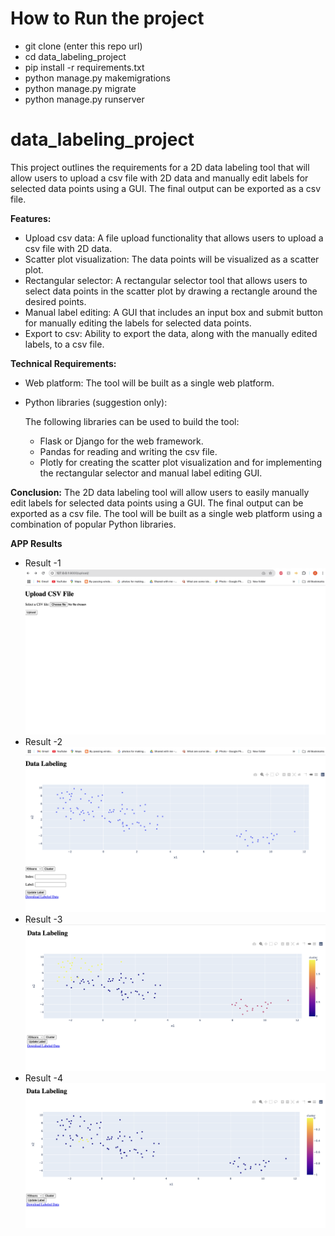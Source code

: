 # How to Run the project

- git clone (enter this repo url)
- cd data_labeling_project
- pip install -r requirements.txt
- python manage.py makemigrations
- python manage.py migrate
- python manage.py runserver


# data_labeling_project
This project outlines the requirements for a 2D data labeling tool that will allow users to upload a csv file with 2D data and manually edit labels for selected data points using a GUI. The final output can be exported as a csv file.

**Features:**

- Upload csv data: A file upload functionality that allows users to upload a csv file with 2D data.
- Scatter plot visualization: The data points will be visualized as a scatter plot.
- Rectangular selector: A rectangular selector tool that allows users to select data points in the scatter plot by drawing a rectangle around the desired points.
- Manual label editing: A GUI that includes an input box and submit button for manually editing the labels for selected data points.
- Export to csv: Ability to export the data, along with the manually edited labels, to a csv file.

**Technical Requirements:**

- Web platform: The tool will be built as a single web platform.

- Python libraries (suggestion only): 

    The following libraries can be used to build the tool:

    - Flask or Django for the web framework.
    - Pandas for reading and writing the csv file.
    - Plotly for creating the scatter plot visualization and for implementing the rectangular selector and manual label editing GUI.

**Conclusion:**
The 2D data labeling tool will allow users to easily manually edit labels for selected data points using a GUI. The final output can be exported as a csv file. The tool will be built as a single web platform using a combination of popular Python libraries.


**APP Results**

- Result -1
![App Screenshot](images/Screenshot_2025-02-20_8-56-16_PM.png)
- Result -2
![App Screenshot](images/Screenshot_2025-02-20_8-56-30_PM.png)
- Result -3
![App Screenshot](images/Screenshot_2025-02-20_8-56-45_PM.png)
- Result -4
![App Screenshot](images/Screenshot_2025-02-20_8-56-52_PM.png)








